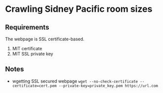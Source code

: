 # Crawling Sidney Pacific room sizes

Requirements
---
The webpage is SSL certificate-based.

1. MIT certificate
2. MIT SSL private key

Notes
---
* wgetting SSL secured webpage
  `wget --no-check-certificate --certificate=cert.pem --private-key=private_key.pem https://url.com`
       
